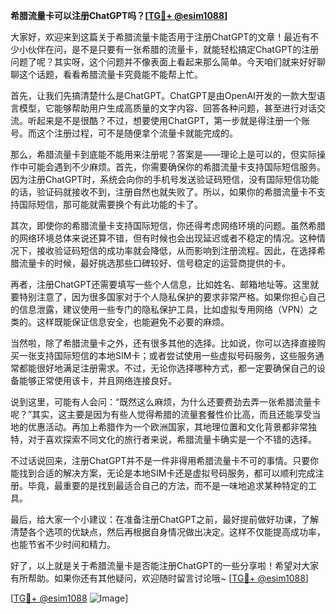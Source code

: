 **希腊流量卡可以注册ChatGPT吗？[[TG💪+ @esim1088](https://t.me/s/esim1088)]**

大家好，欢迎来到这篇关于希腊流量卡能否用于注册ChatGPT的文章！最近有不少小伙伴在问，是不是只要有一张希腊的流量卡，就能轻松搞定ChatGPT的注册问题了呢？其实呀，这个问题并不像表面上看起来那么简单。今天咱们就来好好聊聊这个话题，看看希腊流量卡究竟能不能帮上忙。

首先，让我们先搞清楚什么是ChatGPT。ChatGPT是由OpenAI开发的一款大型语言模型，它能够帮助用户生成高质量的文字内容、回答各种问题，甚至进行对话交流。听起来是不是很酷？不过，想要使用ChatGPT，第一步就是得注册一个账号。而这个注册过程，可不是随便拿个流量卡就能完成的。

那么，希腊流量卡到底能不能用来注册呢？答案是——理论上是可以的，但实际操作中可能会遇到不少麻烦。首先，你需要确保你的希腊流量卡支持国际短信服务。因为注册ChatGPT时，系统会向你的手机号发送验证码短信，没有国际短信功能的话，验证码就接收不到，注册自然也就失败了。所以，如果你的希腊流量卡不支持国际短信，那可能就需要换个有此功能的卡了。

其次，即使你的希腊流量卡支持国际短信，你还得考虑网络环境的问题。虽然希腊的网络环境总体来说还算不错，但有时候也会出现延迟或者不稳定的情况。这种情况下，接收验证码短信的成功率就会降低，从而影响到注册流程。因此，在选择希腊流量卡的时候，最好挑选那些口碑较好、信号稳定的运营商提供的卡。

再者，注册ChatGPT还需要填写一些个人信息，比如姓名、邮箱地址等。这里就要特别注意了，因为很多国家对于个人隐私保护的要求非常严格。如果你担心自己的信息泄露，建议使用一些专门的隐私保护工具，比如虚拟专用网络（VPN）之类的。这样既能保证信息安全，也能避免不必要的麻烦。

当然啦，除了希腊流量卡之外，还有很多其他的选择。比如说，你可以选择直接购买一张支持国际短信的本地SIM卡；或者尝试使用一些虚拟号码服务，这些服务通常都能很好地满足注册需求。不过，无论你选择哪种方式，都一定要确保自己的设备能够正常使用该卡，并且网络连接良好。

说到这里，可能有人会问：“既然这么麻烦，为什么还要费劲去弄一张希腊流量卡呢？”其实，这主要是因为有些人觉得希腊的流量套餐性价比高，而且还能享受当地的优惠活动。再加上希腊作为一个欧洲国家，其地理位置和文化背景都非常独特，对于喜欢探索不同文化的旅行者来说，希腊流量卡确实是一个不错的选择。

不过话说回来，注册ChatGPT并不是一件非得用希腊流量卡不可的事情。只要你能找到合适的解决方案，无论是本地SIM卡还是虚拟号码服务，都可以顺利完成注册。毕竟，最重要的是找到最适合自己的方法，而不是一味地追求某种特定的工具。

最后，给大家一个小建议：在准备注册ChatGPT之前，最好提前做好功课，了解清楚各个选项的优缺点，然后再根据自身情况做出决定。这样不仅能提高成功率，也能节省不少时间和精力。

好了，以上就是关于希腊流量卡是否能注册ChatGPT的一些分享啦！希望对大家有所帮助。如果你还有其他疑问，欢迎随时留言讨论哦~ [[TG💪+ @esim1088](https://t.me/s/esim1088)]

[[TG💪+ @esim1088](https://t.me/s/esim1088) ![Image](https://i.postimg.cc/4NQfJmqS/Snipaste-2025-05-13-00-14-12.png)]